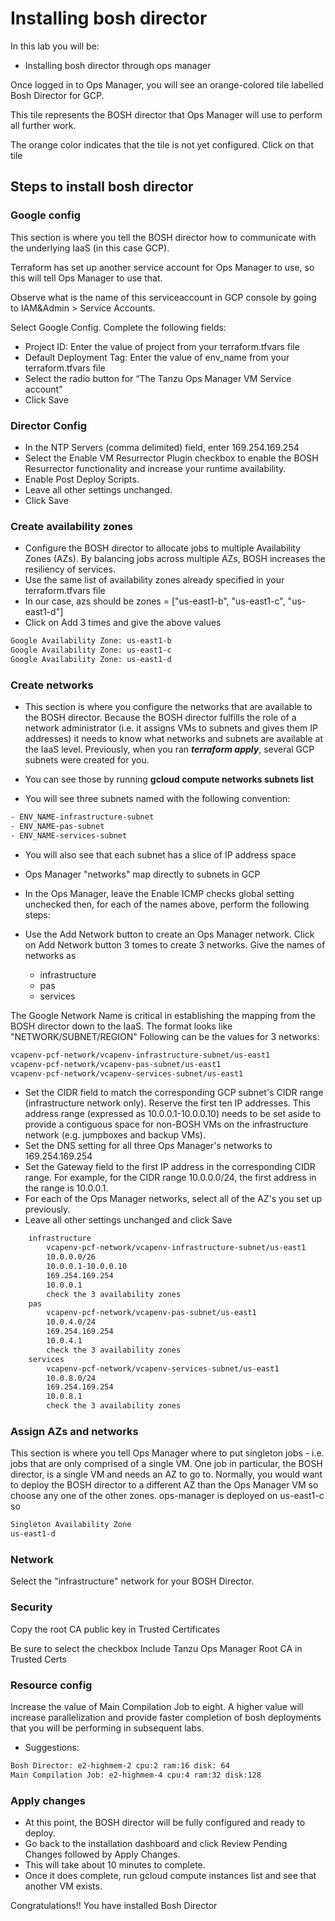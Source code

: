 # Installing bosh director

In this lab you will be:

- Installing bosh director through ops manager

Once logged in to Ops Manager, you will see an orange-colored tile labelled
Bosh Director for GCP.

This tile represents the BOSH director that Ops Manager will use to perform all further work.

The orange color indicates that the tile is not yet configured.
Click on that tile

## Steps to install bosh director

### Google config

This section is where you tell the BOSH director how to communicate with the
underlying IaaS (in this case GCP).

Terraform has set up another service account for Ops Manager to use, so this
will tell Ops Manager to use that.

Observe what is the name of this serviceaccount in GCP console by going to IAM&Admin > Service Accounts.

Select Google Config. Complete the following fields:

- Project ID: Enter the value of project from your terraform.tfvars file
- Default Deployment Tag: Enter the value of env_name from your terraform.tfvars file
- Select the radio button for “The Tanzu Ops Manager VM Service account”
- Click Save

### Director Config

- In the NTP Servers (comma delimited) field, enter 169.254.169.254
- Select the Enable VM Resurrector Plugin checkbox to enable the BOSH Resurrector functionality and increase your runtime availability.
- Enable Post Deploy Scripts.
- Leave all other settings unchanged.
- Click Save

### Create availability zones

- Configure the BOSH director to allocate jobs to multiple Availability Zones
(AZs). By balancing jobs across multiple AZs, BOSH increases the resiliency of services.
- Use the same list of availability zones already specified in your
terraform.tfvars file
- In our case, azs should be zones = ["us-east1-b", "us-east1-c", "us-east1-d"]
- Click on Add 3 times and give the above values

```bash
Google Availability Zone: us-east1-b
Google Availability Zone: us-east1-c
Google Availability Zone: us-east1-d
```

### Create networks

- This section is where you configure the networks that are available to the BOSH director. Because the BOSH director fulfills the role of a network administrator (i.e. it assigns VMs to subnets and gives them IP addresses) it needs to know what networks and subnets are available at the IaaS level. Previously, when you ran ***terraform apply***, several GCP subnets were created for you.
- You can see those by running **gcloud compute networks subnets list**

- You will see three subnets named with the following convention:

```bash
- ENV_NAME-infrastructure-subnet
- ENV_NAME-pas-subnet
- ENV_NAME-services-subnet
```

- You will also see that each subnet has a slice of IP address space

- Ops Manager "networks" map directly to subnets in GCP
- In the Ops Manager, leave the Enable ICMP checks global setting unchecked then, for each of the names above, perform the following steps:
- Use the Add Network button to create an Ops Manager network. Click on Add Network button 3 tomes to create 3 networks. Give the names of networks as
  - infrastructure
  - pas
  - services

The Google Network Name is critical in establishing the mapping from the
BOSH director down to the IaaS. The format looks like "NETWORK/SUBNET/REGION"
Following can be the values for 3 networks:

```bash
vcapenv-pcf-network/vcapenv-infrastructure-subnet/us-east1
vcapenv-pcf-network/vcapenv-pas-subnet/us-east1
vcapenv-pcf-network/vcapenv-services-subnet/us-east1
```

- Set the CIDR field to match the corresponding GCP subnet's CIDR range (infrastructure network only). Reserve the first ten IP addresses. This address range (expressed as 10.0.0.1-10.0.0.10) needs to be set aside to provide a contiguous space for non-BOSH VMs on the infrastructure network (e.g. jumpboxes and backup VMs).
- Set the DNS setting for all three Ops Manager's networks to 169.254.169.254
- Set the Gateway field to the first IP address in the corresponding CIDR range. For example, for the CIDR range 10.0.0.0/24, the first address in the range is 10.0.0.1.
- For each of the Ops Manager networks, select all of the AZ's you set up previously.
- Leave all other settings unchanged and click Save

```bash
    infrastructure
        vcapenv-pcf-network/vcapenv-infrastructure-subnet/us-east1
        10.0.0.0/26
        10.0.0.1-10.0.0.10
        169.254.169.254
        10.0.0.1
        check the 3 availability zones
    pas        
        vcapenv-pcf-network/vcapenv-pas-subnet/us-east1
        10.0.4.0/24
        169.254.169.254
        10.0.4.1
        check the 3 availability zones
    services        
        vcapenv-pcf-network/vcapenv-services-subnet/us-east1
        10.0.8.0/24
        169.254.169.254
        10.0.8.1
        check the 3 availability zones   
```

### Assign AZs and networks

This section is where you tell Ops Manager where to put singleton jobs - i.e. jobs that are only comprised of a single VM. One job in particular, the BOSH director, is a single VM and needs an AZ to go to. Normally, you would want to deploy the BOSH director to a different AZ than the Ops Manager VM so choose any one of the other zones. ops-manager is deployed on us-east1-c so

```bash
Singleton Availability Zone 
us-east1-d
```

### Network

Select the "infrastructure" network for your BOSH Director.

### Security

Copy the root CA public key in Trusted Certificates

Be sure to select the checkbox Include Tanzu Ops Manager Root CA in Trusted Certs

### Resource config

Increase the value of Main Compilation Job to eight. A higher value will increase parallelization and provide faster completion of bosh deployments that you will be performing in subsequent labs.

- Suggestions:

```bash
Bosh Director: e2-highmem-2 cpu:2 ram:16 disk: 64
Main Compilation Job: e2-highmem-4 cpu:4 ram:32 disk:128
```

### Apply changes

- At this point, the BOSH director will be fully configured and ready to deploy.
- Go back to the installation dashboard and click Review Pending Changes followed by Apply Changes.
- This will take about 10 minutes to complete.
- Once it does complete, run gcloud compute instances list and see that another VM exists.

Congratulations!! You have installed Bosh Director
